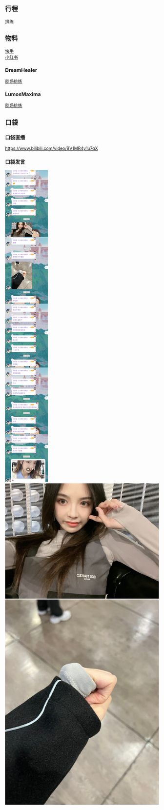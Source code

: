 ## 行程
排练

## 物料
[快手](https://www.kuaishou.com/short-video/3x6d4asys3w49qg)<br>
[小红书](http://www.xiaohongshu.com/discovery/item/61e6b189000000000102b9e5)

### DreamHealer
[剧场排练](https://weibo.com/6375088879/LbuGj62H1)<br>

### LumosMaxima
[剧场排练](https://weibo.com/7726863056/LbvYtsDuI)<br>
## 口袋
### 口袋直播
https://www.bilibili.com/video/BV1MR4y1u7qX
### 口袋发言
![口袋发言](./pocket48/imgs/messages1.jpeg)<br>
![口袋发言](./pocket48/imgs/P1.jpeg)<br>
![口袋发言](./pocket48/imgs/P2.jpeg)<br>

